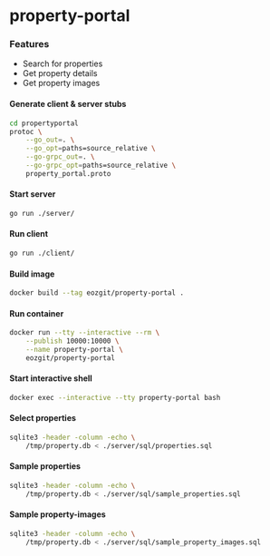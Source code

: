 # property-portal

### Features

- Search for properties
- Get property details
- Get property images

#### Generate client & server stubs
```sh
cd propertyportal
protoc \
    --go_out=. \
    --go_opt=paths=source_relative \
    --go-grpc_out=. \
    --go-grpc_opt=paths=source_relative \
    property_portal.proto
```

#### Start server
```sh
go run ./server/
```

#### Run client
```sh
go run ./client/
```

#### Build image
```sh
docker build --tag eozgit/property-portal .
```

#### Run container
```sh
docker run --tty --interactive --rm \
    --publish 10000:10000 \
    --name property-portal \
    eozgit/property-portal
```

#### Start interactive shell
```sh
docker exec --interactive --tty property-portal bash
```

#### Select properties
```sh
sqlite3 -header -column -echo \
    /tmp/property.db < ./server/sql/properties.sql
```

#### Sample properties
```sh
sqlite3 -header -column -echo \
    /tmp/property.db < ./server/sql/sample_properties.sql
```

#### Sample property-images
```sh
sqlite3 -header -column -echo \
    /tmp/property.db < ./server/sql/sample_property_images.sql
```
